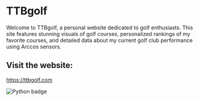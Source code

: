 # TTBgolf

Welcome to TTBgolf, a personal website dedicated to golf enthusiasts. This site features stunning visuals of golf courses, personalized rankings of my favorite courses, and detailed data about my current golf club performance using Arccos sensors.

## Visit the website:
https://ttbgolf.com

![Python badge](https://img.shields.io/static/v1?message=Python&logo=Python&labelColor=3776AB&color=3776AB&logoColor=white&label=%20&style=for-the-badge)
